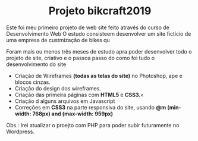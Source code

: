
<h1 align="center">Projeto bikcraft2019</h1>

<p>Este foi meu primeiro projeto de web site feito através do curso de Desenvolvimento Web
O estudo consisteem desenvolver um site fictício de uma empresa de custmização de bikes qu
</strong></p>
<p>Foram mais ou menos três meses de estudo apra poder desenvolver todo o projeto de site,
criativo e o passoa passo  do como foi tudo o desenvolvimento do site</P>


<ul>
	<li>Criação de Wireframes <strong>(todas as telas do site)</strong> no Photoshop, ape
e blocos cinzas.</li>
	<li>Criação do design dos wireframes.</li>
	<li>Criação das primeira páginas com <strong>HTML5</strong> e <strong>CSS3.</strong><
	<li>Criação d alguns arquivos em Javascript</li>
	<li>Correções em <strong>CSS3</strong> na parte responsiva do site, usando <strong>@m
(min-width: 768px) and (max-width: 959px)</strong></li>
</ul>


<p>Obs.: Irei atualizar  o proejto com PHP para poder subir futuramente no Wordpress.</p>


 


